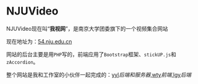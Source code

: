 NJUVideo
========
NJUVideo现在叫“**我视网**”，是南京大学团委旗下的一个视频集合网站

现在地址为：[54.nju.edu.cn](http://54.nju.edu.cn)

网站的后台主要是用`PHP`写的，前端应用了`Bootstrap`框架、`stickUP.js`和`zAccordion`。

整个网站是我和工作室的小伙伴一起完成的：[yyl](https://yyl.me/blog/)*后端和服务器*,[wty](https://chu2byo.me)*前端*,[lgy](http://njushannon.github.io/)*后端*
